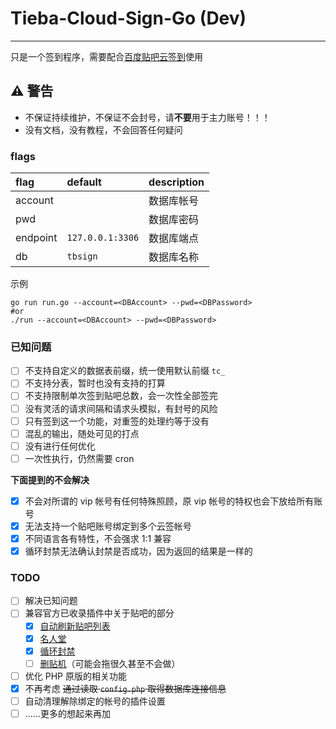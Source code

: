 # Tieba-Cloud-Sign-Go (Dev)
---

只是一个签到程序，需要配合[百度贴吧云签到](https://github.com/MoeNetwork/Tieba-Cloud-Sign/)使用

## ⚠ 警告

- 不保证持续维护，不保证不会封号，请**不要**用于主力账号！！！
- 没有文档，没有教程，不会回答任何疑问

### flags

| flag     | default          | description |
| :------- | :--------------- | :---------- |
| account  |                  | 数据库帐号  |
| pwd      |                  | 数据库密码  |
| endpoint | `127.0.0.1:3306` | 数据库端点  |
| db       | `tbsign`         | 数据库名称  |


示例

```shell
go run run.go --account=<DBAccount> --pwd=<DBPassword>
#or
./run --account=<DBAccount> --pwd=<DBPassword>
```

### 已知问题

- [ ] 不支持自定义的数据表前缀，统一使用默认前缀 `tc_`
- [ ] 不支持分表，暂时也没有支持的打算
- [ ] 不支持限制单次签到贴吧总数，会一次性全部签完
- [ ] 没有灵活的请求间隔和请求头模拟，有封号的风险
- [ ] 只有签到这一个功能，对重签的处理约等于没有
- [ ] 混乱的输出，随处可见的打点
- [ ] 没有进行任何优化
- [ ] 一次性执行，仍然需要 cron

**下面提到的不会解决**

- [x] 不会对所谓的 vip 帐号有任何特殊照顾，原 vip 帐号的特权也会下放给所有账号
- [x] 无法支持一个贴吧账号绑定到多个云签帐号
- [x] 不同语言各有特性，不会强求 1:1 兼容
- [x] 循环封禁无法确认封禁是否成功，因为返回的结果是一样的

### TODO

- [ ] 解决已知问题
- [ ] 兼容官方已收录插件中关于贴吧的部分
  - [x] [自动刷新贴吧列表](https://github.com/MoeNetwork/Tieba-Cloud-Sign/tree/master/plugins/ver4_ref)
  - [x] [名人堂](https://github.com/MoeNetwork/Tieba-Cloud-Sign/tree/master/plugins/ver4_rank)
  - [x] [循环封禁](https://github.com/MoeNetwork/Tieba-Cloud-Sign/tree/master/plugins/ver4_ban)
  - [ ] [删贴机](https://github.com/MoeNetwork/Tieba-Cloud-Sign/tree/master/plugins/ver4_review)（可能会拖很久甚至不会做）
- [ ] 优化 PHP 原版的相关功能
- [x] 不再考虑 ~~通过读取 `config.php` 取得数据库连接信息~~
- [ ] 自动清理解除绑定的帐号的插件设置
- [ ] ……更多的想起来再加
